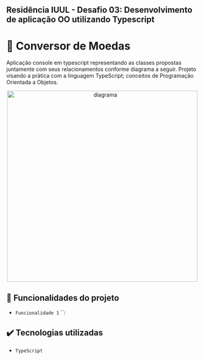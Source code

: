 ## Residência IUUL - Desafio 03: Desenvolvimento de aplicação OO utilizando Typescript
# :bank: Conversor de Moedas

<p>
Aplicação console em typescript representando as classes propostas juntamente com seus relacionamentos conforme diagrama a seguir.
Projeto visando a prática com a linguagem TypeScript; conceitos de Programação Orientada a Objetos.
</p>

<p align="center" >
  <img src="https://user-images.githubusercontent.com/61119367/221699562-af1f97ce-9ea8-4cce-a013-0efd8f5d1b03.png" alt="diagrama" height="500px"/>
</p>

## 🔨 Funcionalidades do projeto

- `Funcionalidade 1` ``: 

## ✔️ Tecnologias utilizadas

- ``TypeScript``
